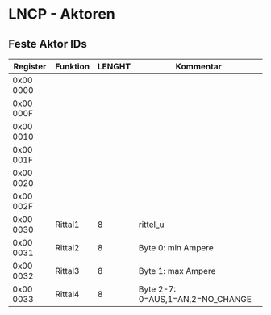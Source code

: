 # LNCP - Aktoren

## Feste Aktor IDs

Register    | Funktion 		| LENGHT		 | Kommentar
----------  | ------------ 	| -------------  | -------------
 0x00 0000  | 				|   			 | 
 0x00 000F  | 				|   			 | 
 0x00 0010  | 				|   			 | 
 0x00 001F  | 				|   			 | 
 0x00 0020  | 				|  				 | 
 0x00 002F  | 				|  				 | 
 0x00 0030  | Rittal1		| 8 			 | rittel_u
 0x00 0031  | Rittal2		| 8 			 | Byte 0: min Ampere
 0x00 0032  | Rittal3		| 8 			 | Byte 1: max Ampere
 0x00 0033  | Rittal4		| 8 			 | Byte 2-7: 0=AUS,1=AN,2=NO_CHANGE